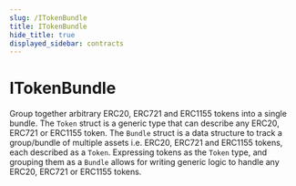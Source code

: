 ```yaml
---
slug: /ITokenBundle
title: ITokenBundle
hide_title: true
displayed_sidebar: contracts
---
```


# ITokenBundle

Group together arbitrary ERC20, ERC721 and ERC1155 tokens into a single bundle. The `Token` struct is a generic type that can describe any ERC20, ERC721 or ERC1155 token. The `Bundle` struct is a data structure to track a group/bundle of multiple assets i.e. ERC20, ERC721 and ERC1155 tokens, each described as a `Token`. Expressing tokens as the `Token` type, and grouping them as a `Bundle` allows for writing generic logic to handle any ERC20, ERC721 or ERC1155 tokens.

